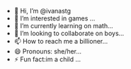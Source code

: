 - 👋 Hi, I’m @ivanastg
- 👀 I’m interested in games ...
- 🌱 I’m currently learning on math...
- 💞️ I’m looking to collaborate on boys...
- 📫 How to reach me a billioner...
- 😄 Pronouns: she/her...
- ⚡ Fun fact:im a child ...

<!---
ivanastg/ivanastg is a ✨ special ✨ repository because its `README.md` (this file) appears on your GitHub profile.
You can click the Preview link to take a look at your changes.
--->
